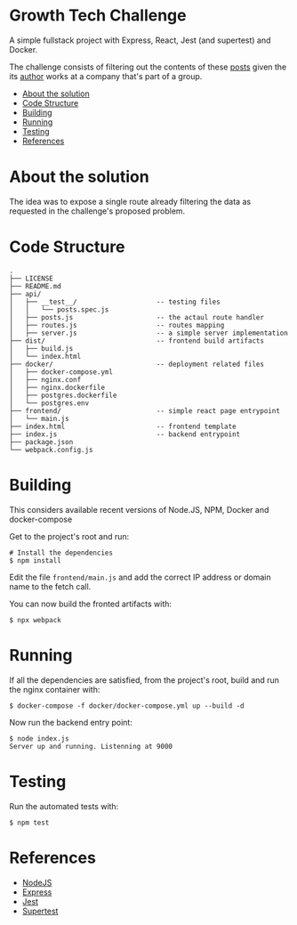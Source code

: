 # Growth Tech Challenge
A simple fullstack project with Express, React, Jest (and supertest) and Docker.

The challenge consists of filtering out the contents of these
[posts](http://jsonplaceholder.typicode.com/posts) given the its
[author](http://jsonplaceholder.typicode.com/users) works at a company
that's part of a group.

- [About the solution](#about-the-solution)
- [Code Structure](#code-structure)
- [Building](#building)
- [Running](#running)
- [Testing](#testing)
- [References](#references)

# About the solution

The idea was to expose a single route already filtering the data as
requested in the challenge's proposed problem.

# Code Structure

```
.
├── LICENSE
├── README.md
├── api/
│   ├── __test__/                    -- testing files
│   │   └── posts.spec.js
│   ├── posts.js                     -- the actaul route handler
│   ├── routes.js                    -- routes mapping
│   ├── server.js                    -- a simple server implementation
├── dist/                            -- frontend build artifacts
│   ├── build.js
│   └── index.html
├── docker/                          -- deployment related files
│   ├── docker-compose.yml
│   ├── nginx.conf
│   ├── nginx.dockerfile
│   ├── postgres.dockerfile
│   └── postgres.env
├── frontend/                        -- simple react page entrypoint
│   └── main.js
├── index.html                       -- frontend template
├── index.js                         -- backend entrypoint
├── package.json
└── webpack.config.js
```

# Building
This considers available recent versions of Node.JS, NPM, Docker and docker-compose

Get to the project's root and run:
```
# Install the dependencies
$ npm install
```

Edit the file `frontend/main.js` and add the correct IP address or
domain name to the fetch call.

You can now build the fronted artifacts with:
```
$ npx webpack
```

# Running
If all the dependencies are satisfied, from the project's root, build
and run the nginx container with:
```
$ docker-compose -f docker/docker-compose.yml up --build -d
```

Now run the backend entry point:
```
$ node index.js
Server up and running. Listenning at 9000
```

# Testing
Run the automated tests with:
```
$ npm test
```

# References

- [NodeJS](https://nodejs.org/en/docs/)
- [Express](https://expressjs.com/en/4x/api.html)
- [Jest](https://jestjs.io/docs/en/getting-started)
- [Supertest](https://www.npmjs.com/package/supertest)
